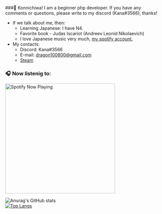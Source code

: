 ###👋 Konnichiwa!
I am a beginner php developer. If you have any comments or questions, please write to my discord (Kana#3566), thanks!
+ If we talk about me, then:
    + Learning Japanese: I have N4.
    + Favorite book - Judas Iscariot (Andreev Leonid Nikolaevich)
    + I love Japanese music very much, [my spotify account.](https://open.spotify.com/user/iwzw7mu8kbeqszm8lc7jn88xk)
+ My contacts:
    + Discord: Kana#3566
    + E-mail: dragon100800@gmail.com
    + [Steam](https://steamcommunity.com/profiles/76561198096665890/ "Steam")

### 🎧 Now listenig to:
[<img src="https://kanamonogatari.vercel.app/api/spotify-playing" alt="Spotify Now Playing" width="350" />](https://open.spotify.com/user/iwzw7mu8kbeqszm8lc7jn88xk)



![Anurag's GitHub stats](https://github-readme-stats.vercel.app/api?username=KanaMonogatari&show_icons=true&theme=tokyonight)<br/>
[![Top Langs](https://github-readme-stats.vercel.app/api/top-langs/?username=KanaMonogatari&layout=compact&theme=tokyonight)](https://github.com/anuraghazra/github-readme-stats)

